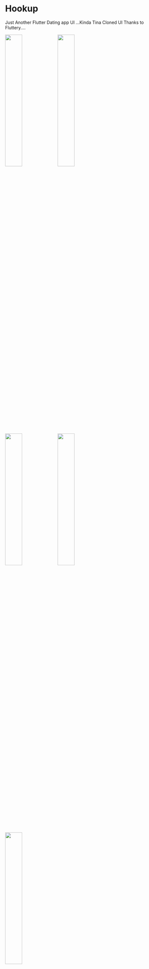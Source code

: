 # Hookup
Just Another Flutter Dating app UI ...Kinda Tina Cloned UI Thanks to Fluttery....


<img src="assets/screenshots/s1.png" width="33%" /> <img src="assets/screenshots/s2.png" width="33%" /> <img src="assets/screenshots/s3.png" width="33%" />
<img src="assets/screenshots/s4.png" width="33%" /> <img src="assets/screenshots/s5.png" width="33%" />





